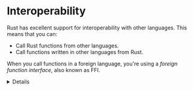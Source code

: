 # Interoperability

Rust has excellent support for interoperability with other languages. This means
that you can:

- Call Rust functions from other languages.
- Call functions written in other languages from Rust.

When you call functions in a foreign language, you're using a _foreign function
interface_, also known as FFI.

<details>

- This is a key ability of Rust: compiled code becomes indistinguishable from
  compiled C or C++ code.

- Technically, we say that Rust can be compiled to the same [ABI] (application
  binary interface) as C code.

</details>

[ABI]: https://en.wikipedia.org/wiki/Application_binary_interface
